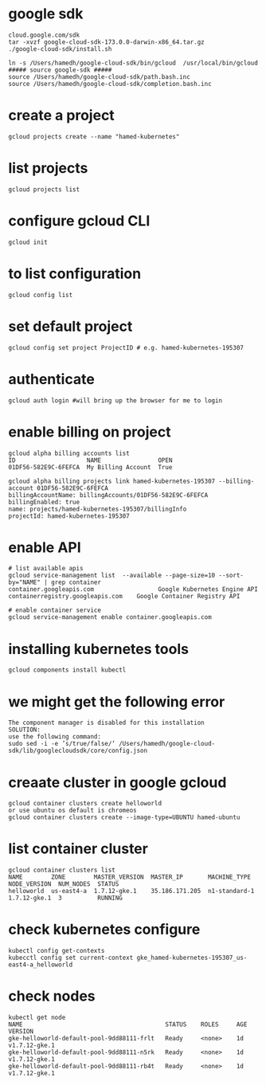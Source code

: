 # google sdk
```
cloud.google.com/sdk
tar -xvzf google-cloud-sdk-173.0.0-darwin-x86_64.tar.gz
./google-cloud-sdk/install.sh

ln -s /Users/hamedh/google-cloud-sdk/bin/gcloud  /usr/local/bin/gcloud
##### source google-sdk #####
source /Users/hamedh/google-cloud-sdk/path.bash.inc
source /Users/hamedh/google-cloud-sdk/completion.bash.inc

```

# create a project
```
gcloud projects create --name "hamed-kubernetes"
```
# list projects
```
gcloud projects list
```
# configure gcloud CLI
```
gcloud init
```
# to list configuration
```
gcloud config list
```
# set default project
```
gcloud config set project ProjectID # e.g. hamed-kubernetes-195307
```
# authenticate
```
gcloud auth login #will bring up the browser for me to login
```

# enable billing on project
```
gcloud alpha billing accounts list
ID                    NAME                OPEN
01DF56-582E9C-6FEFCA  My Billing Account  True

gcloud alpha billing projects link hamed-kubernetes-195307 --billing-account 01DF56-582E9C-6FEFCA
billingAccountName: billingAccounts/01DF56-582E9C-6FEFCA
billingEnabled: true
name: projects/hamed-kubernetes-195307/billingInfo
projectId: hamed-kubernetes-195307
```

# enable API
```
# list available apis
gcloud service-management list  --available --page-size=10 --sort-by="NAME" | grep container
container.googleapis.com                  Google Kubernetes Engine API
containerregistry.googleapis.com    Google Container Registry API

# enable container service
gcloud service-management enable container.googleapis.com
```

# installing kubernetes tools
```
gcloud components install kubectl
```
# we might get the following error
```
The component manager is disabled for this installation
SOLUTION:
use the following command:
sudo sed -i -e ’s/true/false/‘ /Users/hamedh/google-cloud-sdk/lib/googlecloudsdk/core/config.json
```

# creaate cluster in google gcloud
```
gcloud container clusters create helloworld
or use ubuntu os default is chromeos
gcloud container clusters create --image-type=UBUNTU hamed-ubuntu
```

# list container cluster
```
gcloud container clusters list
NAME        ZONE        MASTER_VERSION  MASTER_IP       MACHINE_TYPE   NODE_VERSION  NUM_NODES  STATUS
helloworld  us-east4-a  1.7.12-gke.1    35.186.171.205  n1-standard-1  1.7.12-gke.1  3          RUNNING
```

# check kubernetes configure
```
kubectl config get-contexts
kubecctl config set current-context gke_hamed-kubernetes-195307_us-east4-a_helloworld
```

# check nodes
```
kubectl get node
NAME                                        STATUS    ROLES     AGE       VERSION
gke-helloworld-default-pool-9dd88111-frlt   Ready     <none>    1d        v1.7.12-gke.1
gke-helloworld-default-pool-9dd88111-n5rk   Ready     <none>    1d        v1.7.12-gke.1
gke-helloworld-default-pool-9dd88111-rb4t   Ready     <none>    1d        v1.7.12-gke.1
```
